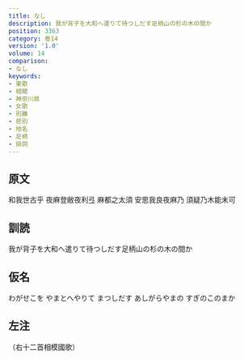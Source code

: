 ```yaml
---
title: なし
description: 我が背子を大和へ遣りて待つしだす足柄山の杉の木の間か
position: 3363
category: 巻14
version: '1.0'
volume: 14
comparison:
- なし
keywords:
- 東歌
- 相聞
- 神奈川県
- 女歌
- 別離
- 悲別
- 地名
- 足柄
- 掛詞
---
```


## 原文

和我世古乎 夜麻登敝夜利弖 麻都之太須 安思我良夜麻乃 須疑乃木能末可

## 訓読

我が背子を大和へ遣りて待つしだす足柄山の杉の木の間か

## 仮名

わがせこを やまとへやりて まつしだす あしがらやまの すぎのこのまか

## 左注

（右十二首相模國歌）
